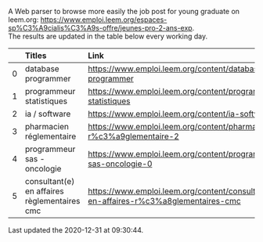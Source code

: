 A Web parser to browse more easily the job post for young graduate on leem.org: https://www.emploi.leem.org/espaces-sp%C3%A9cialis%C3%A9s-offre/jeunes-pro-2-ans-exp.  
The results are updated in the table below every working day.  


|    | Titles                                       | Link                                                                                |   Department |   Consulted |
|---:|:---------------------------------------------|:------------------------------------------------------------------------------------|-------------:|------------:|
|  0 | database programmer                          | https://www.emploi.leem.org/content/database-programmer                             |           92 |        2309 |
|  1 | programmeur statistiques                     | https://www.emploi.leem.org/content/programmeur-statistiques                        |           92 |        2629 |
|  2 | ia / software                                | https://www.emploi.leem.org/content/ia-software                                     |           75 |         884 |
|  3 | pharmacien réglementaire                     | https://www.emploi.leem.org/content/pharmacien-r%c3%a9glementaire-2                 |           75 |         763 |
|  4 | programmeur sas - oncologie                  | https://www.emploi.leem.org/content/programmeur-sas-oncologie-0                     |           75 |         683 |
|  5 | consultant(e) en affaires règlementaires cmc | https://www.emploi.leem.org/content/consultante-en-affaires-r%c3%a8glementaires-cmc |           75 |         290 |
  
Last updated the 2020-12-31 at 09:30:44.
